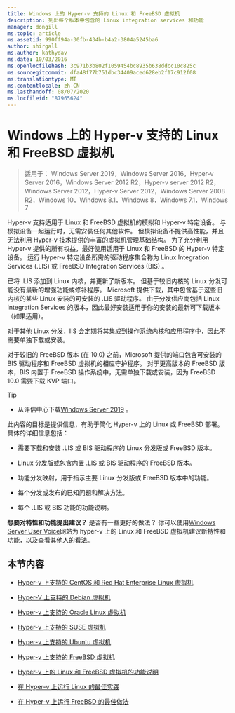 ```yaml
---
title: Windows 上的 Hyper-v 支持的 Linux 和 FreeBSD 虚拟机
description: 列出每个版本中包含的 Linux integration services 和功能
manager: dongill
ms.topic: article
ms.assetid: 990ff94a-30fb-434b-b4a2-3804a5245ba6
author: shirgall
ms.author: kathydav
ms.date: 10/03/2016
ms.openlocfilehash: 3c971b3b802f1059454bc8935b638ddcc10c825c
ms.sourcegitcommit: dfa48f77b751dbc34409aced628eb2f17c912f08
ms.translationtype: MT
ms.contentlocale: zh-CN
ms.lasthandoff: 08/07/2020
ms.locfileid: "87965624"
---
```

# <a name="supported-linux-and-freebsd-virtual-machines-for-hyper-v-on-windows"></a>Windows 上的 Hyper-v 支持的 Linux 和 FreeBSD 虚拟机

>适用于： Windows Server 2019，Windows Server 2016，Hyper-v Server 2016，Windows Server 2012 R2，Hyper-v server 2012 R2，Windows Server 2012，Hyper-v Server 2012，Windows Server 2008 R2，Windows 10，Windows 8.1，Windows 8，Windows 7.1，Windows 7

Hyper-v 支持适用于 Linux 和 FreeBSD 虚拟机的模拟和 Hyper-v 特定设备。 与模拟设备一起运行时，无需安装任何其他软件。 但模拟设备不提供高性能，并且无法利用 Hyper-v 技术提供的丰富的虚拟机管理基础结构。 为了充分利用 Hyper-v 提供的所有权益，最好使用适用于 Linux 和 FreeBSD 的 Hyper-v 特定设备。 运行 Hyper-v 特定设备所需的驱动程序集合称为 Linux Integration Services (.LIS) 或 FreeBSD Integration Services (BIS) 。

已将 .LIS 添加到 Linux 内核，并更新了新版本。 但基于较旧内核的 Linux 分发可能没有最新的增强功能或修补程序。 Microsoft 提供下载，其中包含基于这些旧内核的某些 Linux 安装的可安装的 .LIS 驱动程序。 由于分发供应商包括 Linux Integration Services 的版本，因此最好安装适用于你的安装的最新可下载版本（如果适用）。

对于其他 Linux 分发，IIS 会定期将其集成到操作系统内核和应用程序中，因此不需要单独下载或安装。

对于较旧的 FreeBSD 版本 (在 10.0) 之前，Microsoft 提供的端口包含可安装的 BIS 驱动程序和 FreeBSD 虚拟机的相应守护程序。 对于更高版本的 FreeBSD 版本，BIS 内置于 FreeBSD 操作系统中，无需单独下载或安装，因为 FreeBSD 10.0 需要下载 KVP 端口。

> [!TIP]
> - 从评估中心下载[Windows Server 2019](https://www.microsoft.com/evalcenter/evaluate-windows-server-2019) 。

此内容的目标是提供信息，有助于简化 Hyper-v 上的 Linux 或 FreeBSD 部署。 具体的详细信息包括：

* 需要下载和安装 .LIS 或 BIS 驱动程序的 Linux 分发版或 FreeBSD 版本。

* Linux 分发版或包含内置 .LIS 或 BIS 驱动程序的 FreeBSD 版本。

* 功能分发映射，用于指示主要 Linux 分发版或 FreeBSD 版本中的功能。

* 每个分发或发布的已知问题和解决方法。

* 每个 .LIS 或 BIS 功能的功能说明。

**想要对特性和功能提出建议？** 是否有一些更好的做法？ 你可以使用[Windows Server User Voice](https://windowsserver.uservoice.com/forums/295062-linux-support)网站为 hyper-v 上的 Linux 和 FreeBSD 虚拟机建议新特性和功能，以及查看其他人的看法。

## <a name="in-this-section"></a>本节内容

* [Hyper-v 上支持的 CentOS 和 Red Hat Enterprise Linux 虚拟机](Supported-CentOS-and-Red-Hat-Enterprise-Linux-virtual-machines-on-Hyper-V.md)

* [Hyper-V 上支持的 Debian 虚拟机](Supported-Debian-virtual-machines-on-Hyper-V.md)

* [Hyper-v 上支持的 Oracle Linux 虚拟机](Supported-Oracle-Linux-virtual-machines-on-Hyper-V.md)

* [Hyper-v 上支持的 SUSE 虚拟机](Supported-SUSE-virtual-machines-on-Hyper-V.md)

* [Hyper-v 上支持的 Ubuntu 虚拟机](Supported-Ubuntu-virtual-machines-on-Hyper-V.md)

* [Hyper-v 上支持的 FreeBSD 虚拟机](Supported-FreeBSD-virtual-machines-on-Hyper-V.md)

* [Hyper-v 上的 Linux 和 FreeBSD 虚拟机的功能说明](Feature-Descriptions-for-Linux-and-FreeBSD-virtual-machines-on-Hyper-V.md)

* [在 Hyper-v 上运行 Linux 的最佳实践](Best-Practices-for-running-Linux-on-Hyper-V.md)

* [在 Hyper-v 上运行 FreeBSD 的最佳做法](Best-practices-for-running-FreeBSD-on-Hyper-V.md)
